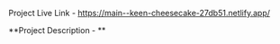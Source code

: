 Project Live Link - https://main--keen-cheesecake-27db51.netlify.app/

**Project Description - **


